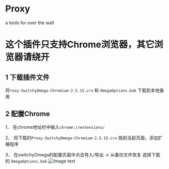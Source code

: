 # Proxy
a tools for over the wall
# 这个插件只支持Chrome浏览器，其它浏览器请绕开
## 1 下载插件文件
将`roxy-SwitchyOmega-Chromium-2.5.15.crx` 和 `OmegaOptions.bak` 下载到本地备用
## 2 配置Chrome
1、 在chrome地址栏中输入`chrome://extensions/` 

2、 将下载的`Proxy-SwitchyOmega-Chromium-2.5.15.crx` 拖到当前页面，添加扩展程序

3、 在switchyOmega的配置页面中点击导入/导出 → 从备份文件恢复 选择下载的 `OmegaOptions.bak`
![Image text](imgs/1.png)
